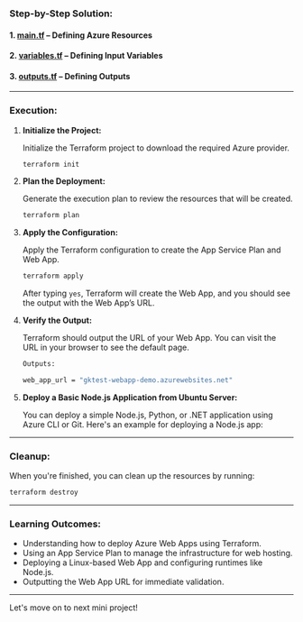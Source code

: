 ### **Step-by-Step Solution:**

#### **1. [main.tf](https://github.com/jkgaurav/tf-az-mini-projs/blob/main/mini-proj-4/terraform-azure-web-app/main.tf)** – Defining Azure Resources

#### **2. [variables.tf](https://github.com/jkgaurav/tf-az-mini-projs/blob/main/mini-proj-4/terraform-azure-web-app/variables.tf)** – Defining Input Variables

#### **3. [outputs.tf](https://github.com/jkgaurav/tf-az-mini-projs/blob/main/mini-proj-4/terraform-azure-web-app/outputs.tf)** – Defining Outputs

---

### **Execution:**

1. **Initialize the Project:**

   Initialize the Terraform project to download the required Azure provider.

   ```bash
   terraform init
   ```

2. **Plan the Deployment:**

   Generate the execution plan to review the resources that will be created.

   ```bash
   terraform plan
   ```

3. **Apply the Configuration:**

   Apply the Terraform configuration to create the App Service Plan and Web App.

   ```bash
   terraform apply
   ```

   After typing `yes`, Terraform will create the Web App, and you should see the output with the Web App’s URL.

4. **Verify the Output:**

   Terraform should output the URL of your Web App. You can visit the URL in your browser to see the default page.

   ```bash
   Outputs:

   web_app_url = "gktest-webapp-demo.azurewebsites.net"
   ```

5. **Deploy a Basic Node.js Application from Ubuntu Server:**

   You can deploy a simple Node.js, Python, or .NET application using Azure CLI or Git. Here's an example for deploying a Node.js app:

---

### **Cleanup:**

When you're finished, you can clean up the resources by running:

```bash
terraform destroy
```

---

### **Learning Outcomes:**
- Understanding how to deploy Azure Web Apps using Terraform.
- Using an App Service Plan to manage the infrastructure for web hosting.
- Deploying a Linux-based Web App and configuring runtimes like Node.js.
- Outputting the Web App URL for immediate validation.

---

Let's move on to next mini project!
